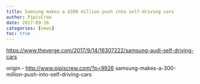 ```yaml
---
title: Samsung makes a $300 million push into self-driving cars
author: PipisCrew
date: 2017-09-16
categories: [news]
toc: true
---
```


https://www.theverge.com/2017/9/14/16307222/samsung-audi-self-driving-cars

origin - http://www.pipiscrew.com/?p=9926 samsung-makes-a-300-million-push-into-self-driving-cars